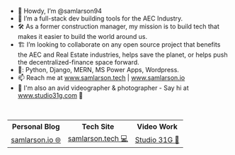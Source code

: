 - 🤠 Howdy, I’m @samlarson94
- 👀 I’m a full-stack dev building tools for the AEC Industry. 
- 🛠️ As a former construction manager, my mission is to build tech that makes it easier to build the world around us.
- 🏗️ I’m looking to collaborate on any open source project that benefits the AEC and Real Estate industries, helps save the planet, or helps push the decentralized-finance space forward.
- 💼: Python, Django, MERN, MS Power Apps, Wordpress. 
- 📫 Reach me at www.samlarson.tech | www.samlarson.io
- 🎥 I'm also an avid videographer & photographer - Say hi at www.studio31g.com 👋
<!---
samlarson94/samlarson94 is a ✨ special ✨ repository because its `README.md` (this file) appears on your GitHub profile.
You can click the Preview link to take a look at your changes.
--->
<br>
<table>
    <tr>
        <th>Personal Blog</th>
        <th>Tech Site</th>
        <th>Video Work</th>
    </tr>
    <tr>
        <td>
           <a href="https://samlarson.io">samlarson.io 🌐</a>
        </td>
        <td>
            <a href="https://www.samlarson.tech">samlarson.tech 💻</a>
        </td>
        <td>
            <a href="https://www.studio31g.com">Studio 31G 🎥</a>
        </td>
    </tr>
</table>

